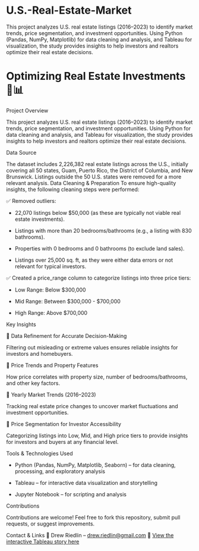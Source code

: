 # U.S.-Real-Estate-Market
This project analyzes U.S. real estate listings (2016–2023) to identify market trends, price segmentation, and investment opportunities. Using Python (Pandas, NumPy, Matplotlib) for data cleaning and analysis, and Tableau for visualization, the study provides insights to help investors and realtors optimize their real estate decisions.

# Optimizing Real Estate Investments 🏡📊

Project Overview

This project analyzes U.S. real estate listings (2016–2023) to identify market trends, price segmentation, and investment opportunities. Using Python for data cleaning and analysis, and Tableau for visualization, the study provides insights to help investors and realtors optimize their real estate decisions.

Data Source

The dataset includes 2,226,382 real estate listings across the U.S., initially covering all 50 states, Guam, Puerto Rico, the District of Columbia, and New Brunswick.
Listings outside the 50 U.S. states were removed for a more relevant analysis.
Data Cleaning & Preparation
To ensure high-quality insights, the following cleaning steps were performed:

✅ Removed outliers:

  - 22,070 listings below $50,000 (as these are typically not viable real estate investments).

  - Listings with more than 20 bedrooms/bathrooms (e.g., a listing with 830 bathrooms).

  - Properties with 0 bedrooms and 0 bathrooms (to exclude land sales).

  - Listings over 25,000 sq. ft, as they were either data errors or not relevant for typical investors.

✅ Created a price_range column to categorize listings into three price tiers:

  - Low Range: Below $300,000

  - Mid Range: Between $300,000 - $700,000

  - High Range: Above $700,000

Key Insights

📌 Data Refinement for Accurate Decision-Making

   Filtering out misleading or extreme values ensures reliable insights for investors and homebuyers.

📌 Price Trends and Property Features

   How price correlates with property size, number of bedrooms/bathrooms, and other key factors.

📌 Yearly Market Trends (2016–2023)

   Tracking real estate price changes to uncover market fluctuations and investment opportunities.

📌 Price Segmentation for Investor Accessibility

   Categorizing listings into Low, Mid, and High price tiers to provide insights for investors and buyers at any 
   financial level.

Tools & Technologies Used

  - Python (Pandas, NumPy, Matplotlib, Seaborn) – for data cleaning, processing, and exploratory analysis

  - Tableau – for interactive data visualization and storytelling

  - Jupyter Notebook – for scripting and analysis

Contributions

Contributions are welcome! Feel free to fork this repository, submit pull requests, or suggest improvements.

Contact & Links
📧 Drew Riedlin – drew.riedlin@gmail.com
🔗 [View the interactive Tableau story here](https://public.tableau.com/app/profile/andrew.riedlin/viz/USRealEstateListingResearch/USRealEstateListings?publish=yes)
